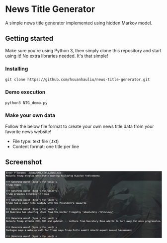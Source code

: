 # News Title Generator
A simple news title generator implemented using hidden Markov model.

## Getting started
Make sure you're using Python 3, then simply clone this repository and start using it! No extra libraries needed. It's that simple!

### Installing
```
git clone https://github.com/hsuanhauliu/news-title-generator.git
```

### Demo execution
```
python3 NTG_demo.py
```

### Make your own data
Follow the below file format to create your own news title data from your favorite news website!
- File type: text file (.txt)
- Content format: one title per line

## Screenshot
![screenshot](https://github.com/hsuanhauliu/news-title-generator/blob/master/screenshot.jpg "screenshot")
